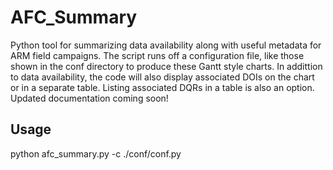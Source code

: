 # AFC_Summary
Python tool for summarizing data availability along with useful metadata for ARM field campaigns.  The script runs off a configuration file, like those shown in the conf directory to produce these Gantt style charts.  In addittion to data availability, the code will also display associated DOIs on the chart or in a separate table.  Listing associated DQRs in a table is also an option. Updated documentation coming soon!

## Usage
python afc_summary.py -c ./conf/conf.py
